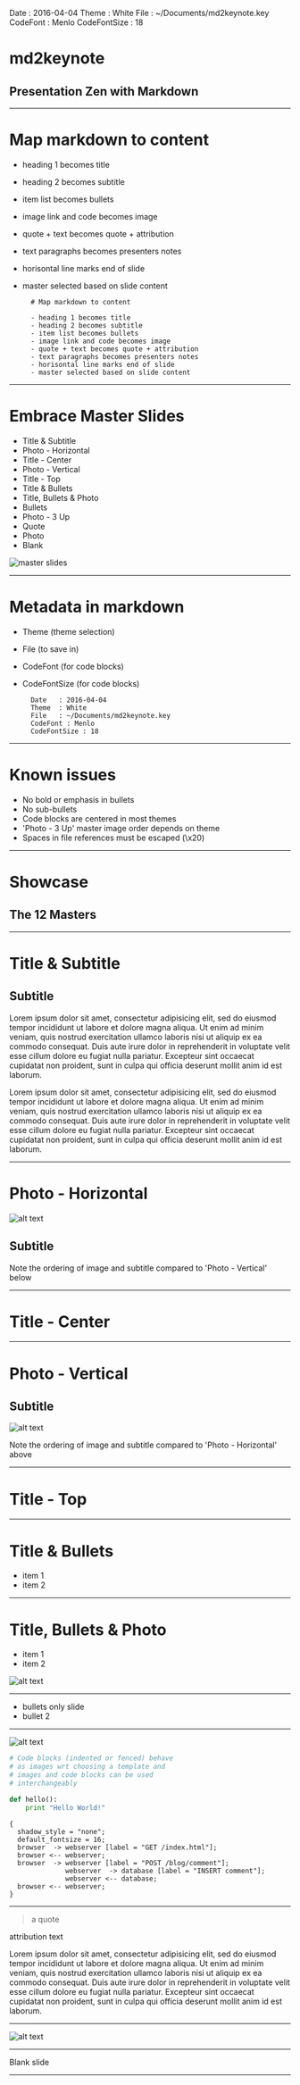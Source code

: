 Date   : 2016-04-04
Theme  : White
File   : ~/Documents/md2keynote.key
CodeFont : Menlo
CodeFontSize : 18


# md2keynote

## Presentation Zen with Markdown

----

# Map markdown to content

- heading 1 becomes title
- heading 2 becomes subtitle
- item list becomes bullets
- image link and code becomes image
- quote + text becomes quote + attribution 
- text paragraphs becomes presenters notes
- horisontal line marks end of slide
- master selected based on slide content

        # Map markdown to content
        
        - heading 1 becomes title
        - heading 2 becomes subtitle
        - item list becomes bullets
        - image link and code becomes image
        - quote + text becomes quote + attribution 
        - text paragraphs becomes presenters notes
        - horisontal line marks end of slide
        - master selected based on slide content

----

# Embrace Master Slides

- Title & Subtitle
- Photo - Horizontal
- Title - Center
- Photo - Vertical
- Title - Top
- Title & Bullets
- Title, Bullets & Photo
- Bullets
- Photo - 3 Up
- Quote                 
- Photo
- Blank

![master slides][1]

----

# Metadata in markdown

- Theme (theme selection)
- File (to save in)
- CodeFont (for code blocks)
- CodeFontSize (for code blocks)


        Date   : 2016-04-04
        Theme  : White
        File   : ~/Documents/md2keynote.key
        CodeFont : Menlo
        CodeFontSize : 18

----

# Known issues

- No bold or emphasis in bullets
- No sub-bullets
- Code blocks are centered in most themes
- 'Photo - 3 Up' master image order depends on theme
- Spaces in file references must be escaped (\x20)

----

# Showcase

## The 12 Masters

----

# Title & Subtitle

## Subtitle

Lorem ipsum dolor sit amet, consectetur adipisicing elit, sed do eiusmod tempor incididunt ut labore et dolore magna aliqua. Ut enim ad minim veniam, quis nostrud exercitation ullamco laboris nisi ut aliquip ex ea commodo consequat. Duis aute irure dolor in reprehenderit in voluptate velit esse cillum dolore eu fugiat nulla pariatur. Excepteur sint occaecat cupidatat non proident, sunt in culpa qui officia deserunt mollit anim id est laborum.

Lorem ipsum dolor sit amet, consectetur adipisicing elit, sed do eiusmod tempor incididunt ut labore et dolore magna aliqua. Ut enim ad minim veniam, quis nostrud exercitation ullamco laboris nisi ut aliquip ex ea commodo consequat. Duis aute irure dolor in reprehenderit in voluptate velit esse cillum dolore eu fugiat nulla pariatur. Excepteur sint occaecat cupidatat non proident, sunt in culpa qui officia deserunt mollit anim id est laborum.

----

# Photo - Horizontal

![alt text][2]

## Subtitle

Note the ordering of image and subtitle compared to 'Photo - Vertical' below

----

# Title - Center

----

# Photo - Vertical

## Subtitle

![alt text][2]

Note the ordering of image and subtitle compared to 'Photo - Horizontal' above

----

# Title - Top

----

# Title & Bullets

- item 1
- item 2

----

# Title, Bullets & Photo

- item 1
- item 2

![alt text][2]

----

- bullets only slide
- bullet 2

----

![alt text][2]

```python
# Code blocks (indented or fenced) behave
# as images wrt choosing a template and 
# images and code blocks can be used 
# interchangeably

def hello():
    print "Hello World!"
```

```seqdiag
{
  shadow_style = "none";
  default_fontsize = 16;
  browser  -> webserver [label = "GET /index.html"];
  browser <-- webserver;
  browser  -> webserver [label = "POST /blog/comment"];
              webserver  -> database [label = "INSERT comment"];
              webserver <-- database;
  browser <-- webserver;
}
```

----

> a quote

attribution text

Lorem ipsum dolor sit amet, consectetur adipisicing elit, sed do eiusmod tempor incididunt ut labore et dolore magna aliqua. Ut enim ad minim veniam, quis nostrud exercitation ullamco laboris nisi ut aliquip ex ea commodo consequat. Duis aute irure dolor in reprehenderit in voluptate velit esse cillum dolore eu fugiat nulla pariatur. Excepteur sint occaecat cupidatat non proident, sunt in culpa qui officia deserunt mollit anim id est laborum.

----

![alt text][2]

----


Blank slide

----


[1]: slide_layout.png 
[2]: /Library/Desktop\x20Pictures/Frog.jpg


